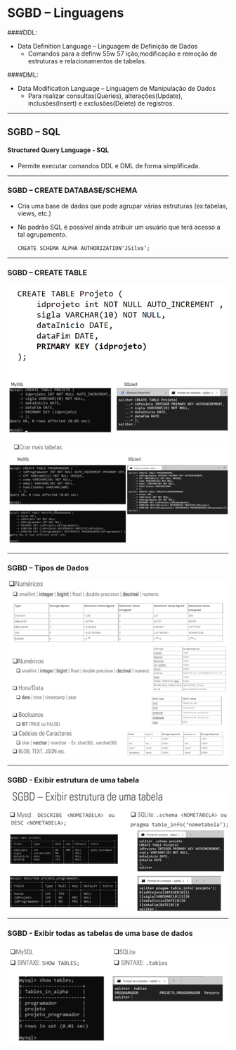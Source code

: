 # SGBD – Linguagens

####DDL:
- Data Definition Language – Linguagem de Definição de Dados
  - Comandos para a definw 55w 57 ição,modificação e remoção de estruturas e relacionamentos de tabelas.

####DML:
- Data Modification Language – Linguagem de Manipulação de Dados
  - Para realizar consultas(Queries), alterações(Update), inclusões(Insert) e exclusões(Delete) de registros.
---
## SGBD – SQL

#### Structured Query Language - SQL

- Permite executar comandos DDL e DML de forma simplificada.

---
### SGBD – CREATE DATABASE/SCHEMA

- Cria uma base de dados que pode agrupar várias estruturas (ex:tabelas, views, etc.)
- No padrão SQL é possível ainda atribuir um usuário que terá acesso a tal agrupamento.

      CREATE SCHEMA ALPHA AUTHORIZATION‘JSilva’;
---

### SGBD – CREATE TABLE
![img.png](imgs/img.png)
![img_3.png](imgs/img_3.png)
![img_4.png](imgs/img_4.png)

---

### SGBD – Tipos de Dados
![img_1.png](imgs/img_1.png)
![img_2.png](imgs/img_2.png)

---

### SGBD - Exibir estrutura de uma tabela

![img_5.png](imgs/img_5.png)

---

### SGBD - Exibir todas as tabelas de uma base de dados

![img_6.png](imgs/img_6.png)
